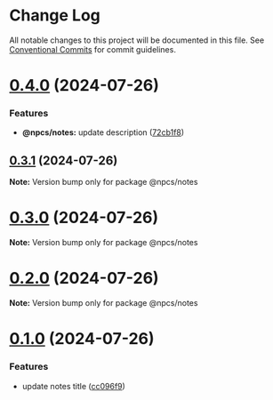 # Change Log

All notable changes to this project will be documented in this file.
See [Conventional Commits](https://conventionalcommits.org) for commit guidelines.

# [0.4.0](https://github.com/xiaosen7/next.js-practical-cases/compare/v0.3.1...v0.4.0) (2024-07-26)


### Features

* **@npcs/notes:** update description ([72cb1f8](https://github.com/xiaosen7/next.js-practical-cases/commit/72cb1f8994727bdeba380c5bb27ae92f7b31dae5))





## [0.3.1](https://github.com/xiaosen7/next.js-practical-cases/compare/v0.3.0...v0.3.1) (2024-07-26)

**Note:** Version bump only for package @npcs/notes





# [0.3.0](https://github.com/xiaosen7/next.js-practical-cases/compare/v0.2.0...v0.3.0) (2024-07-26)

**Note:** Version bump only for package @npcs/notes





# [0.2.0](https://github.com/xiaosen7/next.js-practical-cases/compare/v0.1.0...v0.2.0) (2024-07-26)

**Note:** Version bump only for package @npcs/notes





# [0.1.0](https://github.com/xiaosen7/next.js-practical-cases/compare/v0.0.1...v0.1.0) (2024-07-26)


### Features

* update notes title ([cc096f9](https://github.com/xiaosen7/next.js-practical-cases/commit/cc096f9c403cefc7dd2b6625e6e6ac5bfab34f60))
